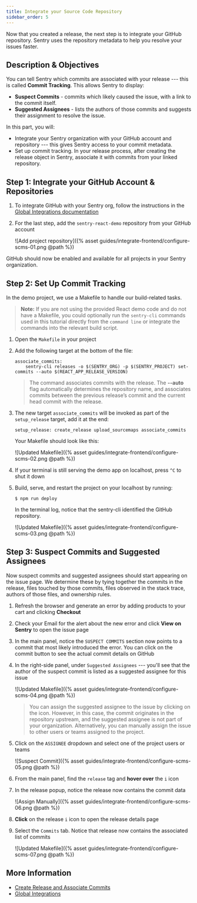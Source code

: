 ```yaml
---
title: Integrate your Source Code Repository
sidebar_order: 5
---
```


Now that you created a release, the next step is to integrate your GitHub repository. Sentry uses the repository metadata to help you resolve your issues faster. 

## Description & Objectives

You can tell Sentry which commits are associated with your release --- this is called **Commit Tracking**.
This allows Sentry to display:

- **Suspect Commits** - commits which likely caused the issue, with a link to the commit itself.
- **Suggested Assignees** - lists the authors of those commits and suggests their assignment to resolve the issue.

In this part, you will:

- Integrate your Sentry organization with your GitHub account and repository --- this gives Sentry access to your commit metadata.
- Set up commit tracking. In your release process, after creating the release object in Sentry, associate it with commits from your linked repository.

## Step 1: Integrate your GitHub Account & Repositories

1. To integrate GitHub with your Sentry org, follow the instructions in the [Global Integrations documentation](https://docs.sentry.io/workflow/integrations/global-integrations/#github)

2. For the last step, add the `sentry-react-demo` repository from your GitHub account

    ![Add project repository]({% asset guides/integrate-frontend/configure-scms-01.png @path %})

GitHub should now be enabled and available for all projects in your Sentry organization.

## Step 2: Set Up Commit Tracking

In the demo project, we use a Makefile to handle our build-related tasks. 
> **Note:** If you are not using the provided React demo code and do not have a Makefile, you could optionally run the `sentry-cli` commands used in this tutorial directly from the `command line` or integrate the commands into the relevant build script.

1. Open the `Makefile` in your project 

2. Add the following target at the bottom of the file:

    ```Shell
    associate_commits:
        sentry-cli releases -o $(SENTRY_ORG) -p $(SENTRY_PROJECT) set-commits --auto $(REACT_APP_RELEASE_VERSION)
    ```

    > The command associates commits with the release. The **--auto** flag automatically determines the repository name, and associates commits between the previous release’s commit and the current head commit with the release.

3. The new target `associate_commits` will be invoked as part of the `setup_release` target, add it at the end:

    ``` Shell
    setup_release: create_release upload_sourcemaps associate_commits
    ```

    Your Makefile should look like this:

    ![Updated Makefile]({% asset guides/integrate-frontend/configure-scms-02.png @path %})

4. If your terminal is still serving the demo app on localhost, press `^C` to shut it down

5. Build, serve, and restart the project on your localhost by running:

    ``` Shell
    $ npm run deploy
    ```

    In the terminal log, notice that the sentry-cli identified the GitHub repository. 

    ![Updated Makefile]({% asset guides/integrate-frontend/configure-scms-03.png @path %})

## Step 3: Suspect Commits and Suggested Assignees

Now suspect commits and suggested assignees should start appearing on the issue page. We determine these by tying together the commits in the release, files touched by those commits, files observed in the stack trace, authors of those files, and ownership rules.

1. Refresh the browser and generate an error by adding products to your cart and clicking **Checkout**

2. Check your Email for the alert about the new error and click **View on Sentry** to open the issue page

3. In the main panel, notice the `SUSPECT COMMITS` section now points to a commit that most likely introduced the error. You can click on the commit button to see the actual commit details on GitHub

4. In the right-side panel, under `Suggested Assignees` --- you'll see that the author of the suspect commit is listed as a suggested assignee for this issue

    ![Updated Makefile]({% asset guides/integrate-frontend/configure-scms-04.png @path %})

    > You can assign the suggested assignee to the issue by clicking on the icon. However, in this case, the commit originates in the repository upstream, and the suggested assignee is not part of your organization.
    > Alternatively, you can manually assign the issue to other users or teams assigned to the project.

5. Click on the `ASSIGNEE` dropdown and select one of the project users or teams

    ![Suspect Commit]({% asset guides/integrate-frontend/configure-scms-05.png @path %})

6. From the main panel, find the `release` tag and **hover over** the `i` icon

7. In the release popup, notice the release now contains the commit data

    ![Assign Manually]({% asset guides/integrate-frontend/configure-scms-06.png @path %})

8. **Click** on the release `i` icon to open the release details page

9. Select the `Commits` tab. Notice that release now contains the associated list of commits

    ![Updated Makefile]({% asset guides/integrate-frontend/configure-scms-07.png @path %})

## More Information

- [Create Release and Associate Commits](https://docs.sentry.io/workflow/releases/?platform=javascript#create-release)
- [Global Integrations](https://docs.sentry.io/workflow/integrations/global-integrations/)
